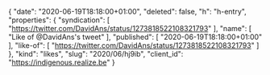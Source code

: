 {
  "date": "2020-06-19T18:18:00+01:00",
  "deleted": false,
  "h": "h-entry",
  "properties": {
    "syndication": [
      "https://twitter.com/DavidAns/status/1273818522108321793"
    ],
    "name": [
      "Like of @DavidAns's tweet"
    ],
    "published": [
      "2020-06-19T18:18:00+01:00"
    ],
    "like-of": [
      "https://twitter.com/DavidAns/status/1273818522108321793"
    ]
  },
  "kind": "likes",
  "slug": "2020/06/hj9ib",
  "client_id": "https://indigenous.realize.be"
}
